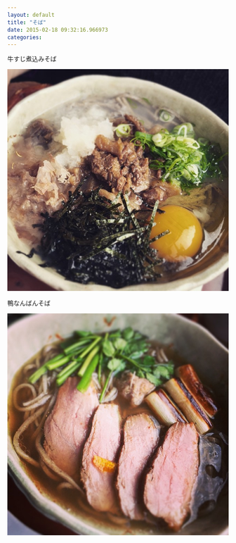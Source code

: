 ```yaml
---
layout: default
title: "そば"
date: 2015-02-18 09:32:16.966973
categories: 
---
```


牛すじ煮込みそば

![牛すじ煮込みそば](/assets/images/201502/10949019_1377141989268028_134343329_n.jpg)

鴨なんばんそば

![鴨なんばんそば](/assets/images/201502/10995201_641429085958392_1856534909_n.jpg)


